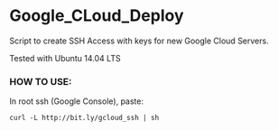 # Google_CLoud_Deploy

Script to create SSH Access with keys for new Google Cloud Servers.

Tested with Ubuntu 14.04 LTS

### HOW TO USE:

In root ssh (Google Console), paste:

`curl -L http://bit.ly/gcloud_ssh | sh`
